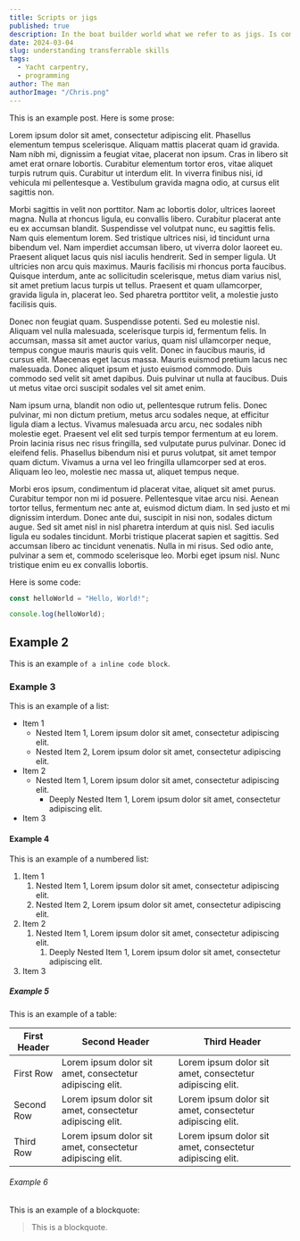 ```yaml
---
title: Scripts or jigs
published: true
description: In the boat builder world what we refer to as jigs. Is commonly refered to a script, or shell scripting in the world of binary.
date: 2024-03-04
slug: understanding transferrable skills
tags:
  - Yacht carpentry,
  - programming
author: The man
authorImage: "/Chris.png"
---
```


This is an example post.
Here is some prose:

Lorem ipsum dolor sit amet, consectetur adipiscing elit. Phasellus elementum tempus scelerisque. Aliquam mattis placerat quam id gravida. Nam nibh mi, dignissim a feugiat vitae, placerat non ipsum. Cras in libero sit amet erat ornare lobortis. Curabitur elementum tortor eros, vitae aliquet turpis rutrum quis. Curabitur ut interdum elit. In viverra finibus nisi, id vehicula mi pellentesque a. Vestibulum gravida magna odio, at cursus elit sagittis non.

Morbi sagittis in velit non porttitor. Nam ac lobortis dolor, ultrices laoreet magna. Nulla at rhoncus ligula, eu convallis libero. Curabitur placerat ante eu ex accumsan blandit. Suspendisse vel volutpat nunc, eu sagittis felis. Nam quis elementum lorem. Sed tristique ultrices nisi, id tincidunt urna bibendum vel. Nam imperdiet accumsan libero, ut viverra dolor laoreet eu. Praesent aliquet lacus quis nisl iaculis hendrerit. Sed in semper ligula. Ut ultricies non arcu quis maximus. Mauris facilisis mi rhoncus porta faucibus. Quisque interdum, ante ac sollicitudin scelerisque, metus diam varius nisl, sit amet pretium lacus turpis ut tellus. Praesent et quam ullamcorper, gravida ligula in, placerat leo. Sed pharetra porttitor velit, a molestie justo facilisis quis.

Donec non feugiat quam. Suspendisse potenti. Sed eu molestie nisl. Aliquam vel nulla malesuada, scelerisque turpis id, fermentum felis. In accumsan, massa sit amet auctor varius, quam nisl ullamcorper neque, tempus congue mauris mauris quis velit. Donec in faucibus mauris, id cursus elit. Maecenas eget lacus massa. Mauris euismod pretium lacus nec malesuada. Donec aliquet ipsum et justo euismod commodo. Duis commodo sed velit sit amet dapibus. Duis pulvinar ut nulla at faucibus. Duis ut metus vitae orci suscipit sodales vel sit amet enim.

Nam ipsum urna, blandit non odio ut, pellentesque rutrum felis. Donec pulvinar, mi non dictum pretium, metus arcu sodales neque, at efficitur ligula diam a lectus. Vivamus malesuada arcu arcu, nec sodales nibh molestie eget. Praesent vel elit sed turpis tempor fermentum at eu lorem. Proin lacinia risus nec risus fringilla, sed vulputate purus pulvinar. Donec id eleifend felis. Phasellus bibendum nisi et purus volutpat, sit amet tempor quam dictum. Vivamus a urna vel leo fringilla ullamcorper sed at eros. Aliquam leo leo, molestie nec massa ut, aliquet tempus neque.

Morbi eros ipsum, condimentum id placerat vitae, aliquet sit amet purus. Curabitur tempor non mi id posuere. Pellentesque vitae arcu nisi. Aenean tortor tellus, fermentum nec ante at, euismod dictum diam. In sed justo et mi dignissim interdum. Donec ante dui, suscipit in nisi non, sodales dictum augue. Sed sit amet nisl in nisl pharetra interdum at quis nisl. Sed iaculis ligula eu sodales tincidunt. Morbi tristique placerat sapien et sagittis. Sed accumsan libero ac tincidunt venenatis. Nulla in mi risus. Sed odio ante, pulvinar a sem et, commodo scelerisque leo. Morbi eget ipsum nisl. Nunc tristique enim eu ex convallis lobortis.

Here is some code:

```js
const helloWorld = "Hello, World!";

console.log(helloWorld);
```

## Example 2

This is an example `of a inline code block`.

### Example 3

This is an example of a list:

- Item 1
  - Nested Item 1, Lorem ipsum dolor sit amet, consectetur adipiscing elit.
  - Nested Item 2, Lorem ipsum dolor sit amet, consectetur adipiscing elit.
- Item 2
  - Nested Item 1, Lorem ipsum dolor sit amet, consectetur adipiscing elit.
    - Deeply Nested Item 1, Lorem ipsum dolor sit amet, consectetur adipiscing elit.
- Item 3

#### Example 4

This is an example of a numbered list:

1. Item 1
   1. Nested Item 1, Lorem ipsum dolor sit amet, consectetur adipiscing elit.
   2. Nested Item 2, Lorem ipsum dolor sit amet, consectetur adipiscing elit.
2. Item 2
   1. Nested Item 1, Lorem ipsum dolor sit amet, consectetur adipiscing elit.
      1. Deeply Nested Item 1, Lorem ipsum dolor sit amet, consectetur adipiscing elit.
3. Item 3

##### Example 5

This is an example of a table:

| First Header | Second Header                                            | Third Header                                             |
| ------------ | -------------------------------------------------------- | -------------------------------------------------------- |
| First Row    | Lorem ipsum dolor sit amet, consectetur adipiscing elit. | Lorem ipsum dolor sit amet, consectetur adipiscing elit. |
| Second Row   | Lorem ipsum dolor sit amet, consectetur adipiscing elit. | Lorem ipsum dolor sit amet, consectetur adipiscing elit. |
| Third Row    | Lorem ipsum dolor sit amet, consectetur adipiscing elit. | Lorem ipsum dolor sit amet, consectetur adipiscing elit. |

###### Example 6

This is an example of a blockquote:

> This is a blockquote.
